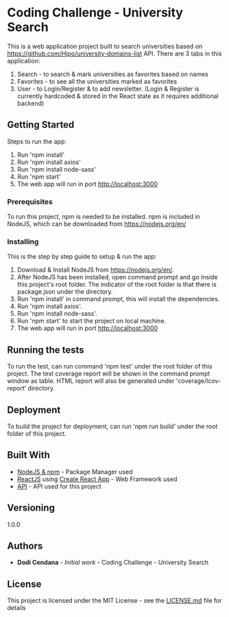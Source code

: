 # Coding Challenge - University Search

This is a web application project built to search universities based on https://github.com/Hipo/university-domains-list API.
There are 3 tabs in this application:
1. Search - to search & mark universities as favorites based on names
2. Favorites - to see all the universities marked as favorites
3. User - to Login/Register & to add newsletter. (Login & Register is currently hardcoded & stored in the React state as it requires additional backend)

## Getting Started

Steps to run the app:
1. Run 'npm install'
2. Run 'npm install axios'
3. Run 'npm install node-sass'
4. Run 'npm start'
5. The web app will run in port [http://localhost:3000](http://localhost:3000)

### Prerequisites

To run this project, npm is needed to be installed.
npm is included in NodeJS, which can be downloaded from https://nodejs.org/en/
### Installing
This is the step by step guide to setup & run the app:
1. Download & Install NodeJS from https://nodejs.org/en/.
2. After NodeJS has been installed, open command prompt and go inside this project's root folder. The indicator of the root folder is that there is package.json under the directory.
3. Run 'npm install' in command prompt, this will install the dependencies.
4. Run 'npm install axios'.
5. Run 'npm install node-sass'.
6. Run 'npm start' to start the project on local machine.
7. The web app will run in port [http://localhost:3000](http://localhost:3000)

## Running the tests

To run the test, can run command 'npm test' under the root folder of this project.
The test coverage report will be shown in the command prompt window as table.
HTML report will also be generated under 'coverage/lcov-report' directory.

## Deployment

To build the project for deployment, can run 'npm run build' under the root folder of this project.

## Built With

* [NodeJS & npm](https://nodejs.org/en/) - Package Manager used
* [ReactJS](https://reactjs.org/) using [Create React App](https://github.com/facebook/create-react-app) - Web Framework used
* [API](https://github.com/Hipo/university-domains-list) - API used for this project

## Versioning
1.0.0

## Authors

* **Dodi Cendana** - *Initial work* - Coding Challenge - University Search

## License

This project is licensed under the MIT License - see the [LICENSE.md](LICENSE.md) file for details